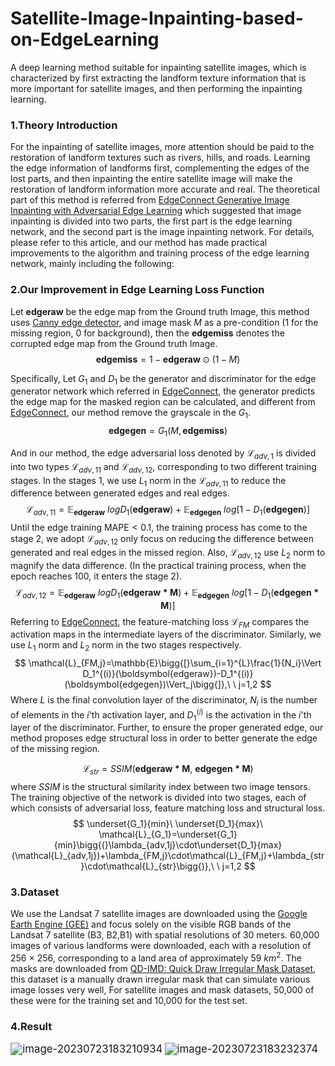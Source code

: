 # Satellite-Image-Inpainting-based-on-EdgeLearning

A deep learning method suitable for inpainting satellite images, which is characterized by first extracting the landform texture information that is more important for satellite images, and then performing the inpainting learning.





### 1.Theory Introduction

For the inpainting of satellite images, more attention should be paid to the restoration of landform textures such as rivers, hills, and roads. Learning the edge information of landforms first, complementing the edges of the lost parts, and then inpainting the entire satellite image will make the restoration of landform information more accurate and real. The theoretical part of this method is referred from [EdgeConnect Generative Image Inpainting with Adversarial Edge Learning](https://arxiv.org/abs/1901.00212) which suggested that image inpainting is divided into two parts, the first part is the edge learning network, and the second part is the image inpainting network. For details, please refer to this article, and our method has made practical improvements to the algorithm and training process of the edge learning network, mainly including the following:

### 2.Our Improvement in Edge Learning Loss Function

Let $\boldsymbol{edgeraw}$ be the edge map from the Ground truth Image, this method uses [Canny edge detector](https://ieeexplore.ieee.org/document/4767851), and image mask  $M$ as a pre-condition (1 for the missing region, 0 for background), then the $\boldsymbol{edgemiss}$ denotes the corrupted edge map from the Ground truth Image.
$$
\boldsymbol{edgemiss} =1-\boldsymbol{edgeraw}\odot(1-M)
$$

Specifically,  Let $G_1$ and $D_1$ be the generator and discriminator for the edge generator network which referred in [EdgeConnect](https://arxiv.org/abs/1901.00212), the generator predicts the edge map for the masked region can be calculated, and different from [EdgeConnect](https://arxiv.org/abs/1901.00212), our method remove the grayscale in the $G_1$.
$$
\boldsymbol{edgegen}=G_1(M,\boldsymbol{edgemiss})
$$


And in our method, the edge adversarial loss denoted by $\mathcal{L}_{adv,1}$ is divided into two types $\mathcal{L}_{adv,11}$ and $\mathcal{L}_{adv,12}$, corresponding to two different training stages. In the stages 1, we use $L_1$ norm in the $\mathcal{L}_{adv,11}$ to reduce the difference between generated edges and real edges.
$$
\mathcal{L}_{adv,11}=\mathbb{E}_{\boldsymbol{edgeraw}}\ logD_1(\boldsymbol{edgeraw})+ \mathbb{E}_{\boldsymbol{edgegen}}\ log[1-D_1(\boldsymbol{edgegen})]
$$
Until the edge training $\mathrm{MAPE}< 0.1$, the training process has come to the stage  2, we adopt $\mathcal{L}_{adv,12}$ only focus on reducing the difference between generated and real edges in the missed region. Also, $\mathcal{L}_{adv,12}$ use $L_2$ norm to magnify the data difference. (In the practical training process, when the epoch reaches 100, it enters the stage 2).
$$
\mathcal{L}_{adv,12}=\mathbb{E}_{\boldsymbol{edgeraw}}\ logD_1(\boldsymbol{edgeraw\ast M})+ \mathbb{E}_{\boldsymbol{edgegen}}\ log[1-D_1(\boldsymbol{edgegen\ast M})]
$$
Referring to [EdgeConnect](https://arxiv.org/abs/1901.00212), the feature-matching loss $\mathcal{L}_{FM}$ compares the activation maps in the intermediate layers of the discriminator. Similarly, we use $L_1$ norm and $L_2$ norm in the two stages respectively.
$$
\mathcal{L}_{FM,j}=\mathbb{E}\bigg{[}\sum_{i=1}^{L}\frac{1}{N_i}\Vert D_1^{(i)}(\boldsymbol{edgeraw})-D_1^{(i)}(\boldsymbol{edgegen})\Vert_j\bigg{]},\ \ j=1,2
$$
Where $L$ is the final convolution layer of the discriminator, $N_i$ is the number of elements in the $i$'th activation layer, and $D_1^{(i)}$ is the activation in the $i$'th layer of the discriminator. Further, to ensure the proper generated edge, our method proposes edge structural loss in order to better generate the edge of the missing region.

$$
\mathcal{L}_{str}=SSIM(\boldsymbol{edgeraw\ast M},\ \boldsymbol{edgegen\ast M})
$$
where $SSIM$ is the structural similarity index between two image tensors. The training objective of the network is divided into two stages, each of which consists of adversarial loss, feature matching loss and structural loss.
$$
\underset{G_1}{min}\ \underset{D_1}{max}\ \mathcal{L}_{G_1}=\underset{G_1}{min}\bigg{(}\lambda_{adv,1j}\cdot\underset{D_1}{max}(\mathcal{L}_{adv,1j})+\lambda_{FM,j}\cdot\mathcal{L}_{FM,j}+\lambda_{str}\cdot\mathcal{L}_{str}\bigg{)},\ \ j=1,2
$$



### 3.Dataset

We use the Landsat 7 satellite images are downloaded using the [Google Earth Engine (GEE)](https://doi.org/10.1016/j.rse.2017.06.031) and focus solely on the visible RGB bands of the Landsat 7 satellite (B3, B2,B1) with spatial resolutions of 30 meters. 60,000 images of various landforms were downloaded, each with a resolution of 256 × 256, corresponding to a land area of approximately 59 $km^2$. The masks are downloaded from [QD-IMD: Quick Draw Irregular Mask Dataset](https://github.com/karfly/qd-imd), this dataset is a manually drawn irregular mask that can simulate various image losses very well, For satellite images and mask datasets, 50,000 of these were for the training set and 10,000 for the test set.



### 4.Result

<img src="E:\Learning\Satellite_Image_Inpainting\MyProject\01.jpg" alt="image-20230723183210934" style="zoom:120%;" />



<img src="E:\Learning\Satellite_Image_Inpainting\MyProject\02.jpg" alt="image-20230723183232374" style="zoom:120%;" />

























